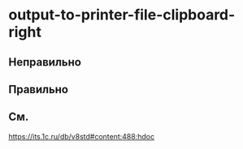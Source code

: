 # output-to-printer-file-clipboard-right

## Неправильно

## Правильно

## См.
https://its.1c.ru/db/v8std#content:488:hdoc